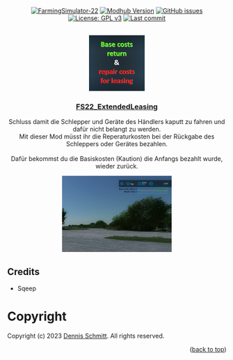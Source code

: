 <a name="readme-top"></a>

<div align="center">

[![FarmingSimulator-22](https://img.shields.io/badge/FarmingSimulator-22-blue?style=flat-square)](https://www.farming-simulator.com/)
[![Modhub Version](https://img.shields.io/badge/Modhub-v1.0.0.0-green?style=flat-square)](https://www.farming-simulator.com/mod.php?mod_id=274822)
[![GitHub issues](https://img.shields.io/github/issues/Peppie84/FS22_ExtendedLeasing?style=flat-square)](https://github.com/Peppie84/FS22_ExtendedLeasing/issues)
[![License: GPL v3](https://img.shields.io/badge/License-GPLv3-blue?style=flat-square)](https://www.gnu.org/licenses/gpl-3.0)
[![Last commit](https://img.shields.io/github/last-commit/Peppie84/FS22_ExtendedLeasing?style=flat-square&color=important)](https://github.com/Peppie84/FS22_ExtendedLeasing/commits/development)

<br />

<img src="documents/icon_ExtendedLeasing.jpg" style="width: 128px;">

<h3 align="center"><u>FS22_ExtendedLeasing</u></h3>

<p align="center">
    Schluss damit die Schlepper und Geräte des Händlers kaputt zu fahren und dafür nicht belangt zu werden.<br />
    Mit dieser Mod müsst ihr die Reperaturkosten bei der Rückgabe des Schleppers oder Gerätes bezahlen.<br />
    <br />
    Dafür bekommst du die Basiskosten (Kaution) die Anfangs bezahlt wurde, wieder zurück.
</p>

<p align="center">
    <img src="documents/screen1.png" style="width: 50%;">
</p>

</div>

## Credits
* Sqeep

# Copyright
Copyright (c) 2023 [Dennis Schmitt](https://github.com/peppie84).
All rights reserved.

<p align="right">(<a href="#readme-top">back to top</a>)</p>